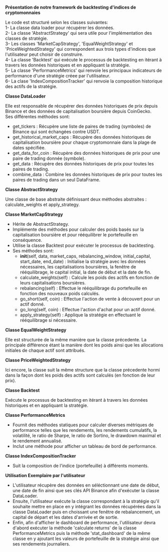 **Présentation de notre framework de backtesting d'indices de cryptomonnaies**

Le code est structuré selon les classes suivantes:<br>
1- La classe data loader pour récupérer les données.<br>
2- La classe 'AbstractStrategy' qui sera utile pour l'implémentation des classes de stratégie.<br>
3- Les classes 'MarketCapStrategy', 'EqualWeightStrategy' et 'PriceWeightedStrategy' qui correspondent aux trois types d'indices que l'utilisateur peut choisir de construire.<br>
4- La classe 'Backtest' qui exécute le processus de backtesting en itérant à travers les données historiques et en appliquant la stratégie.<br>
5- La classe 'PerformanceMetrics' qui renvoie les principaux indicateurs de performance d'une stratégie créee par l'utilisateur.<br>
6- La clase 'IndexCompositionTracker' qui renvoie la composition historique des actifs de la stratégie.<br>


**Classe DataLoader**
    
Elle est responsable de récupérer des données historiques de prix depuis Binance et des données de capitalisation boursière depuis CoinGecko.<br>
Ses différentes méthodes sont:<br>
- get_tickers : Récupère une liste de paires de trading (symboles) de Binance qui sont échangées contre USDT.<br>
- get_historical_market_caps : Récupère des données historiques de capitalisation boursière pour chaque cryptomonnaie dans la plage de dates spécifiée.<br>
- get_data_for_coin : Récupère des données historiques de prix pour une paire de trading donnée (symbole).<br>
- get_data : Récupère des données historiques de prix pour toutes les paires de trading.<br>
- combine_data : Combine les données historiques de prix pour toutes les paires de trading dans un seul DataFrame.<br>


**Classe AbstractStrategy**
    
Une classe de base abstraite définissant deux méthodes abstraites : calculate_weights et apply_strategy.<br>


**Classe MarketCapStrategy**
    
- Hérite de AbstractStrategy.
- Implémente des méthodes pour calculer des poids basés sur la capitalisation boursière et pour rééquilibrer le portefeuille en conséquence.
- Utilise la classe Backtest pour exécuter le processus de backtesting.
- Ses méthodes sont:<br>
    - __init__(self, data, market_caps, rebalancing_window, initial_capital, start_date, end_date) :
Initialise la stratégie avec les données nécessaires, les capitalisations boursières, la fenêtre de rééquilibrage, le capital initial, la date de début et la date de fin.<br>
    - calculate_weights(self) : Calcule les poids des actifs en fonction de leurs capitalisations boursières.
    - rebalancing(self) : Effectue le rééquilibrage du portefeuille en fonction des nouveaux poids calculés.
    - go_short(self, coin) : Effectue l'action de vente à découvert pour un actif donné.
    - go_long(self, coin) : Effectue l'action d'achat pour un actif donné.
    - apply_strategy(self) : Applique la stratégie en effectuant le rééquilibrage si nécessaire.<br>


**Classe EqualWeightStrategy**
    
Elle est structurée de la même manière que la classe précedente. La principale différence étant la manière dont les poids ainsi que les allocations initiales de chaque actif sont attribués.


**Classe PriceWeightedStrategy**
  
Ici encore, la classe suit la même structure que la classe précedente hormi dans la façon dont les poids des actifs sont calculés (en fonction de leur prix).<br>


**Classe Backtest**
  
Exécute le processus de backtesting en itérant à travers les données historiques et en appliquant la stratégie.<br>


**Classe PerformanceMetrics**
  
- Fournit des méthodes statiques pour calculer diverses métriques de performance telles que les rendements, les rendements cumulatifs, la volatilité, le ratio de Sharpe, le ratio de Sortino, le drawdown maximal et le rendement annualisé.
- Inclut une méthode pour afficher un tableau de bord de performance.


**Classe IndexCompositionTracker**
  
- Suit la composition de l'indice (portefeuille) à différents moments.



**Utilisation Exemplaire par l'utilisateur**

- L'utilisateur récupère des données en séléctionnant une date de début, une date de fin ainsi que ses clés API Binance afin d'exécuter la classe DataLoader.<br>
- Ensuite, l'utilisateur exécute la classe correspondant à la stratégie qu'il souhaite mettre en place en y intégrant les données récupérées dans la classe DataLoader puis en choissant une fenêtre de rebalancement, un capital de départ et les dates d'arrivée et de sortie.<br>
- Enfin, afin d'afficher le dashboard de performance, l'utilisateur devra d'abord exécuter la méthode 'calculate returns' de la classe PerformanceMetrics puis la méthode 'stat_dashboard' de la même classe en y ajoutant les valeurs de portefeuille de la stratégie ainsi que ses rendements journaliers.

